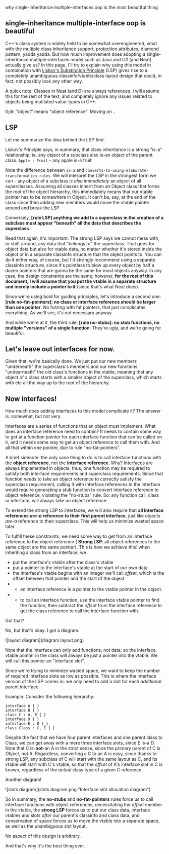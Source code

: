 why single-inheritance multiple-interfaces oop is the most beautiful thing
## single-inheritance multiple-interface oop is beautiful

C++'s class system is widely held to be somewhat overengineered, what with the multiple
class inheritance support, protection attributes, diamond pattern, yadda yadda.
But how much improvement does adopting a single-inheritance multiple-interfaces model such as
Java and C# (and Neat) actually give us? In this page, I'll try to explain why using this model
in combination with [Liskov's Substitution Principle](http://en.wikipedia.org/wiki/Liskov_substitution_principle) (LSP)
gives rise to a completely unambiguous classinfo/vtable/class layout design that could, in fact, not possibly look any other way.

A quick note: Classes in Neat (and D) are always references. I will assume this for the rest of the text,
and completely ignore any issues related to objects being mutilated value-types in C++.

tl;dr: "object" means "object reference". Moving on ..

## LSP

Let me summarize the idea behind the LSP first.

Liskov's Principle says, in summary, that class inheritance is a strong "is-a" relationship;
ie. any object of a subclass also is-an object of the parent class. `Apple : Fruit` - any apple
is-a fruit.

Note the difference between `is-a` and `converts-to-using-elaborate-transformation-rules`.
We will interpret the LSP in the strongest form we can - any object of a subclass _is also immediately_
an object of all superclasses. Assuming all classes inherit from an Object class that forms
the root of the object hierarchy, this immediately means that our vtable pointer has to be somewhere in
Object. It can't be, say, at the end of the class since then adding new members would move the vtable
pointer around and break the LSP.

Conversely, **[rule LSP] anything we add to a superclass in the creation of a subclass must appear "beneath" all the data that describes the
superclass**.

Read that again, it's important. The strong LSP says we cannot mess with, or shift around,
any data that "belongs to" the superclass. That goes for object data but also for vtable data,
no matter whether it's stored inside the object or in a separate classinfo structure that the object points to.
You can do it either way, of course, but I'd strongly recommend using a separate classinfo structure, since it's pointless
to blow up every object by half a dozen pointers that are gonna be the same for most objects anyway.
In any case, the design constraints are the same; however, **for the rest of this document, I will assume that you
put the vtable in a separate structure and merely include a pointer to it** (since that's what Neat does).

Since we're using bold for guiding principles, let's introduce a second one:
**[rule no-fat-pointers]: no class or interface reference should be larger than one pointer**. No futzing with fat pointers, that just complicates everything.
As we'll see, it's not necessary anyway.

And while we're at it, the third rule:
**[rule no-stubs]: no stub functions, no multiple "versions" of a single function**. They're ugly, and we're going for beautiful.

## Let's leave out interfaces for now.

Given that, we're basically done. We just put our new members "underneath" the superclass's members and our new functions "undearneath"
the old class's functions in the vtable, meaning that any object of a class starts with a smaller object of the superclass, which starts with
etc all the way up to the root of the hierarchy.

## Now interfaces!

How much does adding interfaces to this model complicate it? The answer is: somewhat, but not very.

Interfaces are a series of functions that an object must implement. What does an interface reference need to contain?
It needs to contain some way to get at a function pointer for each interface function that can be called on it, and it
needs some way to get an object reference to call them with. And all that within one pointer, due to rule "no-fat-pointers".

A brief sidenote: the only sane thing to do is to call interface functions with the **object reference**, not the **interface reference**.
Why? Interfaces are always implemented in objects; thus, one function may be required to satisfy both interface requirements
and superclass requirements. Since that function _needs_ to take an object reference to correctly satisfy the superclass requirement,
calling it with interface references in the interface would require generating a stub function to convert interface reference
to object reference, violating the "no-stubs" rule. So: any function call, class or interface, will always take an object reference.

To extend the strong LSP to interfaces, we will also require that **all interface references
_are-a_ reference to their first parent interface**, just like objects _are-a_ reference to their superclass. This will
help us minimize wasted space later.

To fulfill these constraints, we need some way to get from an interface reference to the object reference
( **Strong LSP**: all object references to the same object are the same pointer).
This is how we achieve this: when inheriting a class from an interface, we

* put the interface's vtable after the class's vtable
* put a pointer to the interface's vtable at the start of our own data
* the interface's vtable begins with an integer we'll call _offset_, which is the offset between that pointer and the start of the object
* * an interface reference is a pointer to the vtable pointer in the object.
* * to call an interface function, use the interface vtable pointer to find the function,
then subtract the _offset_ from the interface reference to get the class reference to call the interface function with.

Got that?

No, but that's okay. I got a diagram.

![layout diagram](diagram layout.png)

Note that the interface can only add functions, not data; so the interface vtable pointer in the class will always be just a pointer
into the vtable. We will call this pointer an "interface slot". 

Since we're trying to minimize wasted space, we want to keep the number of required interface slots as low as possible.
This is where the interface version of the LSP comes in: we only need to add a slot for each _additional_ parent interface.

Example. Consider the following hierarchy:

    interface A { }
    interface B { }
    class C : A, B { }
    interface D { }
    interface E : D { }
    class Class : C, E { }

Despite the fact that we have four parent interfaces and one parent class to Class, we can get away with a mere three interface slots,
since E is-a D. Note that C is-**not**-an A in the strict sense, since the primary parent of C is _Object_, not A. Regardless,
converting a C to an A is easy, since thanks to strong LSP, any subclass of C will start with the same layout as C, and its vtable will
start with C's vtable, so that the _offset_ of A's interface slot in C is known, regardless of the _actual_ class type of a given C reference.

Another diagram!

![slots diagram](slots diagram.png "Interface slot allocation diagram")

So in summary, the **no-stubs** and **no-fat-pointers** rules force us to call interface functions with object references,
necessitating the _offset_ member in the vtable, the **strong LSP** forces us to put our class data, interface vtables and slots _after_
our parent's classinfo and class data, and conservation of space forces us to move the vtable into a separate space, as well as
the unambiguous slot layout.

No aspect of this design is arbitrary.

And that's why it's the best thing ever.